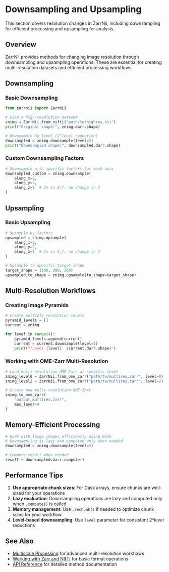 # Downsampling and Upsampling

This section covers resolution changes in ZarrNii, including downsampling for efficient processing and upsampling for analysis.

## Overview

ZarrNii provides methods for changing image resolution through downsampling and upsampling operations. These are essential for creating multi-resolution datasets and efficient processing workflows.

## Downsampling

### Basic Downsampling

```python
from zarrnii import ZarrNii

# Load a high-resolution dataset
znimg = ZarrNii.from_nifti("path/to/highres.nii")
print("Original shape:", znimg.darr.shape)

# Downsample by level (2^level reduction)
downsampled = znimg.downsample(level=2)
print("Downsampled shape:", downsampled.darr.shape)
```

### Custom Downsampling Factors

```python
# Downsample with specific factors for each axis
downsampled_custom = znimg.downsample(
    along_x=2, 
    along_y=2, 
    along_z=1  # 2x in X,Y; no change in Z
)
```

## Upsampling

### Basic Upsampling

```python
# Upsample by factors
upsampled = znimg.upsample(
    along_x=2, 
    along_y=2, 
    along_z=1  # 2x in X,Y; no change in Z
)

# Upsample to specific target shape
target_shape = (100, 200, 300)
upsampled_to_shape = znimg.upsample(to_shape=target_shape)
```

## Multi-Resolution Workflows

### Creating Image Pyramids

```python
# Create multiple resolution levels
pyramid_levels = []
current = znimg

for level in range(4):
    pyramid_levels.append(current)
    current = current.downsample(level=1)
    print(f"Level {level}: {current.darr.shape}")
```

### Working with OME-Zarr Multi-Resolution

```python
# Load multi-resolution OME-Zarr at specific level
znimg_level0 = ZarrNii.from_ome_zarr("path/to/multires.zarr", level=0)
znimg_level2 = ZarrNii.from_ome_zarr("path/to/multires.zarr", level=2)

# Create new multi-resolution OME-Zarr
znimg.to_ome_zarr(
    "output_multires.zarr",
    max_layer=4
)
```

## Memory-Efficient Processing

```python
# Work with large images efficiently using Dask
# Downsampling is lazy and computed only when needed
downsampled = znimg.downsample(level=2)

# Compute result when needed
result = downsampled.darr.compute()
```

## Performance Tips

1. **Use appropriate chunk sizes**: For Dask arrays, ensure chunks are well-sized for your operations
2. **Lazy evaluation**: Downsampling operations are lazy and computed only when `.compute()` is called
3. **Memory management**: Use `.rechunk()` if needed to optimize chunk sizes for your workflow
4. **Level-based downsampling**: Use `level` parameter for consistent 2^level reductions

## See Also

- [Multiscale Processing](multiscale.md) for advanced multi-resolution workflows  
- [Working with Zarr and NIfTI](zarr_nifti.md) for basic format operations
- [API Reference](../reference.md) for detailed method documentation